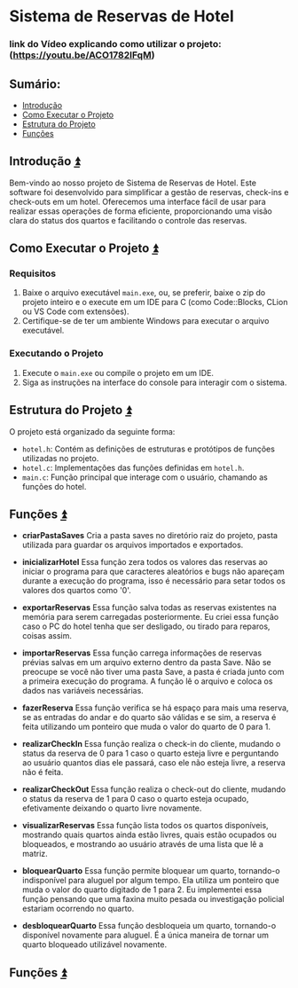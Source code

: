 # Sistema de Reservas de Hotel

### link do Vídeo explicando como utilizar o projeto: (https://youtu.be/ACO1782lFqM)

## **Sumário:**<a name="sumario"></a>
- [Introdução](#introdução)
- [Como Executar o Projeto](#como-executar-o-projeto)
- [Estrutura do Projeto](#estrutura-do-projeto)
- [Funções](#funções)

## Introdução <a name="introdução"></a><a href="#sumario">:arrow_double_up:</a>

Bem-vindo ao nosso projeto de Sistema de Reservas de Hotel. Este software foi desenvolvido para simplificar a gestão de reservas, check-ins e check-outs em um hotel. Oferecemos uma interface fácil de usar para realizar essas operações de forma eficiente, proporcionando uma visão clara do status dos quartos e facilitando o controle das reservas.

## Como Executar o Projeto <a name="como-executar-o-projeto"></a><a href="#sumario">:arrow_double_up:</a>

### Requisitos <a name="requisitos"></a>
1. Baixe o arquivo executável `main.exe`, ou, se preferir, baixe o zip do projeto inteiro e o execute em um IDE para C (como Code::Blocks, CLion ou VS Code com extensões).
2. Certifique-se de ter um ambiente Windows para executar o arquivo executável.

### Executando o Projeto <a name="executando-o-projeto"></a>
1. Execute o `main.exe` ou compile o projeto em um IDE.
2. Siga as instruções na interface do console para interagir com o sistema.

## Estrutura do Projeto <a name="estrutura-do-projeto"></a><a href="#sumario">:arrow_double_up:</a>
O projeto está organizado da seguinte forma:
- `hotel.h`: Contém as definições de estruturas e protótipos de funções utilizadas no projeto.
- `hotel.c`: Implementações das funções definidas em `hotel.h`.
- `main.c`: Função principal que interage com o usuário, chamando as funções do hotel.

## Funções <a name="funções"></a><a href="#sumario">:arrow_double_up:</a>

- **criarPastaSaves** 
Cria a pasta saves no diretório raiz do projeto, pasta utilizada para guardar os arquivos importados e exportados.

- **inicializarHotel** 
Essa função zera todos os valores das reservas ao iniciar o programa para que caracteres aleatórios e bugs não apareçam durante a execução do programa, isso é necessário para setar todos os valores dos quartos como '0'.

- **exportarReservas** 
Essa função salva todas as reservas existentes na memória para serem carregadas posteriormente. Eu criei essa função caso o PC do hotel tenha que ser desligado, ou tirado para reparos, coisas assim.

- **importarReservas** 
Essa função carrega informações de reservas prévias salvas em um arquivo externo dentro da pasta Save. Não se preocupe se você não tiver uma pasta Save, a pasta é criada junto com a primeira execução do programa. A função lê o arquivo e coloca os dados nas variáveis necessárias.

- **fazerReserva** 
Essa função verifica se há espaço para mais uma reserva, se as entradas do andar e do quarto são válidas e se sim, a reserva é feita utilizando um ponteiro que muda o valor do quarto de 0 para 1.

- **realizarCheckIn** 
Essa função realiza o check-in do cliente, mudando o status da reserva de 0 para 1 caso o quarto esteja livre e perguntando ao usuário quantos dias ele passará, caso ele não esteja livre, a reserva não é feita.

- **realizarCheckOut** 
Essa função realiza o check-out do cliente, mudando o status da reserva de 1 para 0 caso o quarto esteja ocupado, efetivamente deixando o quarto livre novamente.

- **visualizarReservas** 
Essa função lista todos os quartos disponíveis, mostrando quais quartos ainda estão livres, quais estão ocupados ou bloqueados, e mostrando ao usuário através de uma lista que lê a matriz.

- **bloquearQuarto** 
Essa função permite bloquear um quarto, tornando-o indisponível para aluguel por algum tempo. Ela utiliza um ponteiro que muda o valor do quarto digitado de 1 para 2. Eu implementei essa função pensando que uma faxina muito pesada ou investigação policial estariam ocorrendo no quarto.

- **desbloquearQuarto** 
Essa função desbloqueia um quarto, tornando-o disponível novamente para aluguel. É a única maneira de tornar um quarto bloqueado utilizável novamente.
## Funções <a name="Pessoas Envolvidas"></a><a href="#sumario">:arrow_double_up:</a>
